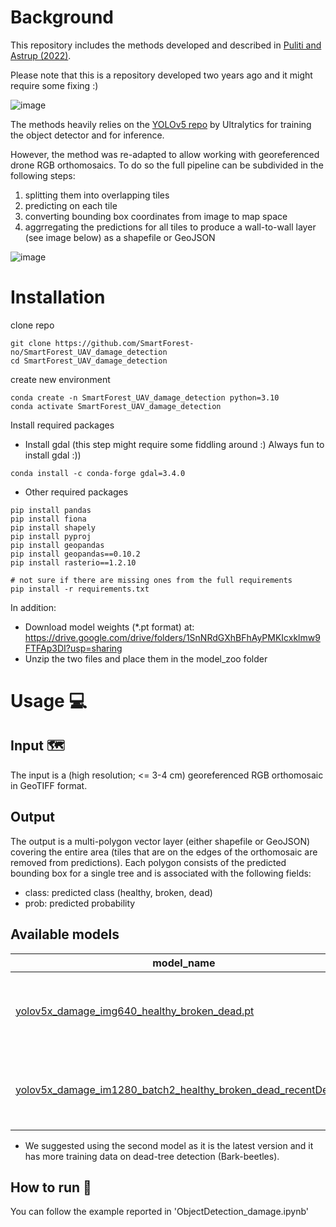# Background
This repository includes the methods developed and described in [Puliti and Astrup (2022)](https://www.sciencedirect.com/science/article/pii/S1569843222001431). 

Please note that this is a repository developed two years ago and it might require some fixing :)

![image](https://user-images.githubusercontent.com/5663984/182541232-ea6de486-c3be-402f-b2a9-1778633e828b.png)

The methods heavily relies on the [YOLOv5 repo](https://github.com/ultralytics/yolov5) by Ultralytics for training the object detector and for inference. 

However, the method was re-adapted to allow working with georeferenced drone RGB orthomosaics. To do so the full pipeline can be subdivided in the following steps:
1) splitting them into overlapping tiles 
2) predicting on each tile
3) converting bounding box coordinates from image to map space
4) aggrregating the predictions for all tiles to produce a wall-to-wall layer (see image below) as a shapefile or GeoJSON

![image](https://user-images.githubusercontent.com/5663984/182541309-fb344a62-8497-4d74-b81e-50c13c146193.png)

# Installation
clone repo
```
git clone https://github.com/SmartForest-no/SmartForest_UAV_damage_detection
cd SmartForest_UAV_damage_detection
```

create new environment
```
conda create -n SmartForest_UAV_damage_detection python=3.10
conda activate SmartForest_UAV_damage_detection

```

Install required packages
- Install gdal (this step might require some fiddling around :) Always fun to install gdal :))
```
conda install -c conda-forge gdal=3.4.0
```

- Other required packages
```
pip install pandas 
pip install fiona
pip install shapely
pip install pyproj
pip install geopandas
pip install geopandas==0.10.2
pip install rasterio==1.2.10

# not sure if there are missing ones from the full requirements
pip install -r requirements.txt
```

In addition:
- Download model weights (*.pt format) at: https://drive.google.com/drive/folders/1SnNRdGXhBFhAyPMKIcxklmw9FTFAp3DI?usp=sharing
- Unzip the two files and place them in the model_zoo folder

# Usage 💻
## Input 🗺️ 
The input is a (high resolution; <= 3-4 cm) georeferenced RGB orthomosaic in GeoTIFF format.

## Output
The output is a multi-polygon vector layer (either shapefile or GeoJSON) covering the entire area (tiles that are on the edges of the orthomosaic are removed from predictions). Each polygon consists of the predicted bounding box for a single tree and is associated with the following fields:

- class: predicted class (healthy, broken, dead)
- prob: predicted probability

## Available models
| model_name  | description | Classes | 
| ------------- | ------------- | ------------- |
| [yolov5x_damage_img640_healthy_broken_dead.pt](https://drive.google.com/file/d/1X5VCoClRe8pqSPQwoUpVKYM9psLAlVM4/view?usp=drive_link) | model used in the original snowbreak detection paper | healthy, broken-top, dead|
| [yolov5x_damage_im1280_batch2_healthy_broken_dead_recentDead.pt](https://drive.google.com/file/d/15zVwPJy1Qu9fLcx0yBtAb6wjXE1qOHXj/view?usp=drive_link) | retrained model with more bark-beatle affected areas | healthy, broken-top, dead, recently dead|

* We suggested using the second model as it is the latest version and it has more training data on dead-tree detection (Bark-beetles).

## How to run 🏃
You can follow the example reported in 'ObjectDetection_damage.ipynb'





